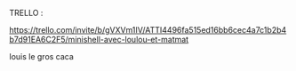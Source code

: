 TRELLO :

https://trello.com/invite/b/gVXVm1IV/ATTI4496fa515ed16bb6cec4a7c1b2b4b7d91EA6C2F5/minishell-avec-loulou-et-matmat

louis le gros caca